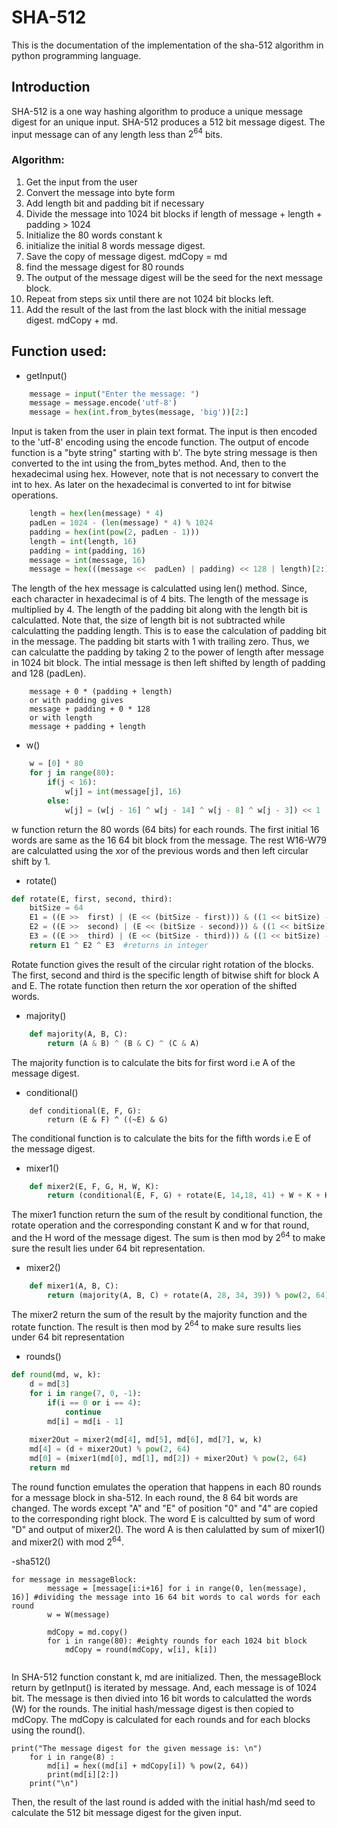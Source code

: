 # SHA-512

This is the documentation of the implementation of the sha-512 algorithm in python programming language.

## Introduction
SHA-512 is a one way hashing algorithm to produce a unique message digest for an unique input.
SHA-512 produces a 512 bit message digest. The input message can of any length less  than $2^{64}$ bits. 

###  Algorithm:


1.  Get the input from the user
2.  Convert the message into byte form
3.  Add length bit and padding bit if necessary
4. Divide the message into 1024 bit blocks if length of message + length + padding > 1024
5. Initialize the 80 words constant k
6. initialize the initial 8 words message digest.
7. Save the copy of message digest. mdCopy = md
8.  find the message digest for 80 rounds
9.  The output of the message digest will be the seed for the next message block.
10. Repeat from steps six until there are not 1024 bit blocks left.
11. Add the result of the last from the last block with the initial message digest. mdCopy + md. 

## Function used:

- getInput()

```python
    message = input("Enter the message: ") 
    message = message.encode('utf-8')
    message = hex(int.from_bytes(message, 'big'))[2:]
```
Input is taken from the user in plain text format. The input is then encoded to the 'utf-8' encoding using the encode function. The output of encode function is a "byte string" starting with b'. The byte string message is then converted to the int using the from_bytes method. And, then to the hexadecimal using hex. However, note that is not necessary to convert the int to hex. As later on the hexadecimal is converted to int for bitwise operations.

```python
    length = hex(len(message) * 4)
    padLen = 1024 - (len(message) * 4) % 1024
    padding = hex(int(pow(2, padLen - 1)))
    length = int(length, 16)
    padding = int(padding, 16)
    message = int(message, 16)
    message = hex(((message <<  padLen) | padding) << 128 | length)[2:]
```
The length of the hex message is calculatted using len() method. Since, each character in hexadecimal is of 4 bits. The length of the message is multiplied by 4. The length of the padding bit along with the length bit is calculatted. Note that, the size of length bit is not subtracted while calculatting the padding length. This is to ease the calculation of padding bit in the message. The padding bit starts with 1 with trailing zero. Thus, we can calculatte the padding by taking 2 to the power of length after message in 1024 bit block. The intial message is then left shifted by length of padding and 128 (padLen).
```
    message + 0 * (padding + length)
    or with padding gives 
    message + padding + 0 * 128
    or with length
    message + padding + length 
```

- w()
```python
    w = [0] * 80
    for j in range(80):
        if(j < 16):
            w[j] = int(message[j], 16)
        else:
            w[j] = (w[j - 16] ^ w[j - 14] ^ w[j - 8] ^ w[j - 3]) << 1 | (w[j - 16] ^ w[j - 14] ^ w[j - 8] ^ w[j - 3]) >> 63
```
w function return the 80 words (64 bits) for each rounds. The first initial 16 words are same as the 16 64 bit block from the message. The rest W16-W79 are calculatted using the xor of the previous words and then left circular shift by 1.

- rotate()

```python
def rotate(E, first, second, third):
    bitSize = 64
    E1 = ((E >>  first) | (E << (bitSize - first))) & ((1 << bitSize) - 1) 
    E2 = ((E >>  second) | (E << (bitSize - second))) & ((1 << bitSize) - 1)
    E3 = ((E >>  third) | (E << (bitSize - third))) & ((1 << bitSize) - 1)
    return E1 ^ E2 ^ E3  #returns in integer
```

Rotate function gives the result of the circular right rotation of the blocks. The first, second and third is the specific length of bitwise shift for block A and E. The rotate function then return the xor operation of the shifted words.

- majority()
```python
    def majority(A, B, C):
        return (A & B) ^ (B & C) ^ (C & A)
```
The majority function is to calculate the bits for first word i.e A of the message digest.

- conditional()
```
    def conditional(E, F, G):
        return (E & F) ^ ((~E) & G)
```
The conditional function is to calculate the bits for the fifth words i.e E of the message digest.

- mixer1()
```python
    def mixer2(E, F, G, H, W, K):
        return (conditional(E, F, G) + rotate(E, 14,18, 41) + W + K + H) % pow(2, 64) 
```
The mixer1 function return the sum of the result by conditional function, the rotate operation and the corresponding constant K and w for that round, and the H word of the message digest. The sum is then mod by $2^{64}$ to make sure the result lies under 64 bit representation.

- mixer2()
```python
    def mixer1(A, B, C):
        return (majority(A, B, C) + rotate(A, 28, 34, 39)) % pow(2, 64)  
```
The mixer2 return the sum of the result by the majority function and the rotate function. The result is then mod by $2^{64}$ to make sure results lies under 64 bit representation

- rounds()
```python
def round(md, w, k):
    d = md[3]
    for i in range(7, 0, -1): 
        if(i == 0 or i == 4):
            continue
        md[i] = md[i - 1]
        
    mixer2Out = mixer2(md[4], md[5], md[6], md[7], w, k)
    md[4] = (d + mixer2Out) % pow(2, 64)    
    md[0] = (mixer1(md[0], md[1], md[2]) + mixer2Out) % pow(2, 64)
    return md
```
The round function emulates the operation that happens in each 80 rounds for a message block in sha-512. In each round, the 8 64 bit words are changed. The words except "A" and "E" of position "0" and "4" are copied to the corresponding right block. The word E is calcultted by sum of word "D" and output of mixer2(). The word A is then calulatted by sum of mixer1() and mixer2() with mod $2^{64}$. 

-sha512()

```
for message in messageBlock:
        message = [message[i:i+16] for i in range(0, len(message), 16)] #dividing the message into 16 64 bit words to cal words for each round
        w = W(message)

        mdCopy = md.copy()
        for i in range(80): #eighty rounds for each 1024 bit block
            mdCopy = round(mdCopy, w[i], k[i])
        
```
In SHA-512 function constant k, md are initialized. Then, the messageBlock return by getInput() is iterated by message. And, each message is of 1024 bit. The message is then divied into 16 bit words to calculatted the words (W) for the rounds. The initial hash/message digest is then copied to mdCopy. The mdCopy is calculated for each rounds and for each blocks using the round(). 

```
print("The message digest for the given message is: \n")
    for i in range(8) :
        md[i] = hex((md[i] + mdCopy[i]) % pow(2, 64))
        print(md[i][2:])
    print("\n")
```

Then, the result of the last round is added with the initial hash/md seed to calculate the 512 bit message digest for the given input. 


